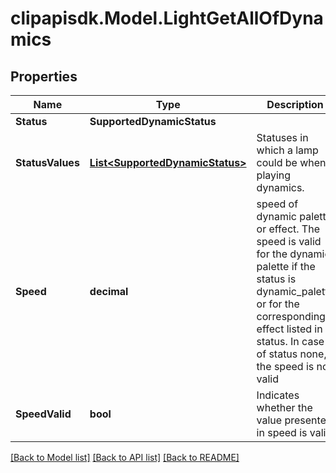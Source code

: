 # clipapisdk.Model.LightGetAllOfDynamics

## Properties

Name | Type | Description | Notes
------------ | ------------- | ------------- | -------------
**Status** | **SupportedDynamicStatus** |  | [optional] 
**StatusValues** | [**List&lt;SupportedDynamicStatus&gt;**](SupportedDynamicStatus.md) | Statuses in which a lamp could be when playing dynamics. | [optional] 
**Speed** | **decimal** | speed of dynamic palette or effect. The speed is valid for the dynamic palette if the status is dynamic_palette or for the corresponding effect listed in status. In case of status none, the speed is not valid | [optional] 
**SpeedValid** | **bool** | Indicates whether the value presented in speed is valid | [optional] 

[[Back to Model list]](../README.md#documentation-for-models) [[Back to API list]](../README.md#documentation-for-api-endpoints) [[Back to README]](../README.md)

